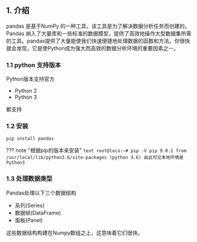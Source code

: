 ## 1. 介绍
  pandas 是基于NumPy 的一种工具，该工具是为了解决数据分析任务而创建的。Pandas 纳入了大量库和一些标准的数据模型，提供了高效地操作大型数据集所需的工具。pandas提供了大量能使我们快速便捷地处理数据的函数和方法。你很快就会发现，它是使Python成为强大而高效的数据分析环境的重要因素之一。
 
### 1.1 python 支持版本
Python版本支持官方

- Python 2
- Python 3

都支持

### 1.2 安装
``` 
pip install pandas
```

??? note "根据pip的版本来安装"
	```text
	root@leco:~# pip -V
	pip 9.0.1 from /usr/local/lib/python3.6/site-packages (python 3.6)
	由此可见本地环境是Python3
	```

### 1.3 处理数据类型
Pandas处理以下三个数据结构 

- 系列(Series)
- 数据帧(DataFrame)
- 面板(Panel)

这些数据结构构建在Numpy数组之上，这意味着它们很快。
